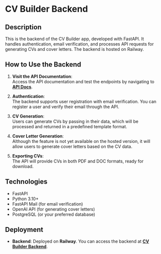 # CV Builder Backend

## Description
This is the backend of the CV Builder app, developed with FastAPI. It handles authentication, email verification, and processes API requests for generating CVs and cover letters. The backend is hosted on Railway.

## How to Use the Backend

1. **Visit the API Documentation**:  
   Access the API documentation and test the endpoints by navigating to [**API Docs**](https://cv-builder-backend-production.up.railway.app/docs).

2. **Authentication**:  
   The backend supports user registration with email verification. You can register a user and verify their email through the API.

3. **CV Generation**:  
   Users can generate CVs by passing in their data, which will be processed and returned in a predefined template format.

4. **Cover Letter Generation**:  
   Although the feature is not yet available on the hosted version, it will allow users to generate cover letters based on the CV data.

5. **Exporting CVs**:  
   The API will provide CVs in both PDF and DOC formats, ready for download.

## Technologies
- FastAPI
- Python 3.10+
- FastAPI Mail (for email verification)
- OpenAI API (for generating cover letters)
- PostgreSQL (or your preferred database)

## Deployment
- **Backend**: Deployed on **Railway**. You can access the backend at [**CV Builder Backend**](https://cv-builder-backend-production.up.railway.app/).
